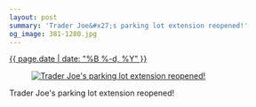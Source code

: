 ```yaml
---
layout: post
summary: 'Trader Joe&#x27;s parking lot extension reopened!'
og_image: 381-1280.jpg
---
```


<p>
 <time>
  <a href="/381">
   {{ page.date | date: "%B %-d, %Y" }}
  </a>
 </time>
 <a href="/381">
  <figure data-taken="11/21/2014">
   <img alt="Trader Joe's parking lot extension reopened!" sizes="(min-width: 700px) 50vw, calc(100vw - 2rem)" src="{{ site.assets_url }}/381-640.jpg" srcset="{{ site.assets_url }}/381-1280.jpg 1280w, {{ site.assets_url }}/381-960.jpg 960w, {{ site.assets_url }}/381-640.jpg 640w, {{ site.assets_url }}/381-320.jpg 320w"/>
  </figure>
 </a>
 <span>
  Trader Joe's parking lot extension reopened!
 </span>
</p>
